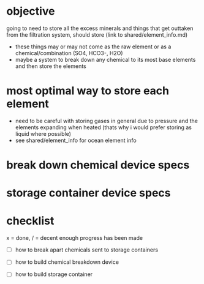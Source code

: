 # objective
going to need to store all the excess minerals and things that get outtaken from the filtration system, should store (link to shared/element_info.md)
- these things may or may not come as the raw element or as a chemical/combination (SO4, HCO3-, H2O)
- maybe a system to break down any chemical to its most base elements and then store the elements

# most optimal way to store each element
- need to be careful with storing gases in general due to pressure and the elements expanding when heated (thats why i would prefer storing as liquid where possible)
- see shared/element_info for ocean element info

# break down chemical device specs

# storage container device specs

# checklist
x = done, / = decent enough progress has been made
- [ ] how to break apart chemicals sent to storage containers
- [ ] how to build chemical breakdown device
- [ ] how to build storage container

